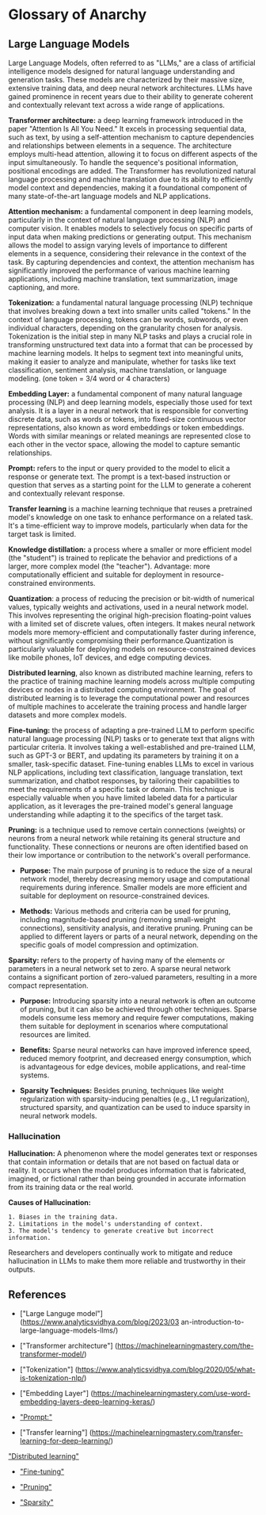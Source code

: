 # Glossary of Anarchy

## Large Language Models

Large Language Models, often referred to as "LLMs," are a class of artificial intelligence models designed for natural language understanding and generation tasks. These models are characterized by their massive size, extensive training data, and deep neural network architectures. LLMs have gained prominence in recent years due to their ability to generate coherent and contextually relevant text across a wide range of applications.

**Transformer architecture:** a deep learning framework introduced in the paper "Attention Is All You Need." It excels in processing sequential data, such as text, by using a self-attention mechanism to capture dependencies and relationships between elements in a sequence. The architecture employs multi-head attention, allowing it to focus on different aspects of the input simultaneously. To handle the sequence's positional information, positional encodings are added. The Transformer has revolutionized natural language processing and machine translation due to its ability to efficiently model context and dependencies, making it a foundational component of many state-of-the-art language models and NLP applications.

**Attention mechanism:** a fundamental component in deep learning models, particularly in the context of natural language processing (NLP) and computer vision. It enables models to selectively focus on specific parts of input data when making predictions or generating output. This mechanism allows the model to assign varying levels of importance to different elements in a sequence, considering their relevance in the context of the task. By capturing dependencies and context, the attention mechanism has significantly improved the performance of various machine learning applications, including machine translation, text summarization, image captioning, and more.

**Tokenization:** a fundamental natural language processing (NLP) technique that involves breaking down a text into smaller units called "tokens." In the context of language processing, tokens can be words, subwords, or even individual characters, depending on the granularity chosen for analysis. Tokenization is the initial step in many NLP tasks and plays a crucial role in transforming unstructured text data into a format that can be processed by machine learning models. It helps to segment text into meaningful units, making it easier to analyze and manipulate, whether for tasks like text classification, sentiment analysis, machine translation, or language modeling. (one token = 3/4 word or 4 characters)

**Embedding Layer:** a fundamental component of many natural language processing (NLP) and deep learning models, especially those used for text analysis. It is a layer in a neural network that is responsible for converting discrete data, such as words or tokens, into fixed-size continuous vector representations, also known as word embeddings or token embeddings. Words with similar meanings or related meanings are represented close to each other in the vector space, allowing the model to capture semantic relationships.

**Prompt:** refers to the input or query provided to the model to elicit a response or generate text. The prompt is a text-based instruction or question that serves as a starting point for the LLM to generate a coherent and contextually relevant response.

**Transfer learning** is a machine learning technique that reuses a pretrained model's knowledge on one task to enhance performance on a related task. It's a time-efficient way to improve models, particularly when data for the target task is limited.

**Knowledge distillation:** a process where a smaller or more efficient model (the "student") is trained to replicate the behavior and predictions of a larger, more complex model (the "teacher"). Advantage: more computationally efficient and suitable for deployment in resource-constrained environments.

**Quantization**: a process of reducing the precision or bit-width of numerical values, typically weights and activations, used in a neural network model. This involves representing the original high-precision floating-point values with a limited set of discrete values, often integers.
It makes neural network models more memory-efficient and computationally faster during inference, without significantly compromising their performance.Quantization is particularly valuable for deploying models on resource-constrained devices like mobile phones, IoT devices, and edge computing devices.

**Distributed learning**, also known as distributed machine learning, refers to the practice of training machine learning models across multiple computing devices or nodes in a distributed computing environment. The goal of distributed learning is to leverage the computational power and resources of multiple machines to accelerate the training process and handle larger datasets and more complex models.

**Fine-tuning:** the process of adapting a pre-trained LLM to perform specific natural language processing (NLP) tasks or to generate text that aligns with particular criteria. It involves taking a well-established and pre-trained LLM, such as GPT-3 or BERT, and updating its parameters by training it on a smaller, task-specific dataset. Fine-tuning enables LLMs to excel in various NLP applications, including text classification, language translation, text summarization, and chatbot responses, by tailoring their capabilities to meet the requirements of a specific task or domain. This technique is especially valuable when you have limited labeled data for a particular application, as it leverages the pre-trained model's general language understanding while adapting it to the specifics of the target task.

**Pruning:** is a technique used to remove certain connections (weights) or neurons from a neural network while retaining its general structure and functionality. These connections or neurons are often identified based on their low importance or contribution to the network's overall performance.

- **Purpose:** The main purpose of pruning is to reduce the size of a neural network model, thereby decreasing memory usage and computational requirements during inference. Smaller models are more efficient and suitable for deployment on resource-constrained devices.

- **Methods:** Various methods and criteria can be used for pruning, including magnitude-based pruning (removing small-weight connections), sensitivity analysis, and iterative pruning. Pruning can be applied to different layers or parts of a neural network, depending on the specific goals of model compression and optimization.

**Sparsity:** refers to the property of having many of the elements or parameters in a neural network set to zero. A sparse neural network contains a significant portion of zero-valued parameters, resulting in a more compact representation.

- **Purpose:** Introducing sparsity into a neural network is often an outcome of pruning, but it can also be achieved through other techniques. Sparse models consume less memory and require fewer computations, making them suitable for deployment in scenarios where computational resources are limited.

- **Benefits:** Sparse neural networks can have improved inference speed, reduced memory footprint, and decreased energy consumption, which is advantageous for edge devices, mobile applications, and real-time systems.

- **Sparsity Techniques:** Besides pruning, techniques like weight regularization with sparsity-inducing penalties (e.g., L1 regularization), structured sparsity, and quantization can be used to induce sparsity in neural network models.

### Hallucination

**Hallucination:** A phenomenon where the model generates text or responses that contain information or details that are not based on factual data or reality. It occurs when the model produces information that is fabricated, imagined, or fictional rather than being grounded in accurate information from its training data or the real world.

**Causes of Hallucination:**

    1. Biases in the training data.
    2. Limitations in the model's understanding of context.
    3. The model's tendency to generate creative but incorrect information.

Researchers and developers continually work to mitigate and reduce hallucination in LLMs to make them more reliable and trustworthy in their outputs.

## References
- ["Large Languge model"] (https://www.analyticsvidhya.com/blog/2023/03 an-introduction-to-large-language-models-llms/)

- ["Transformer architecture"] (https://machinelearningmastery.com/the-transformer-model/)

- ["Tokenization"] (https://www.analyticsvidhya.com/blog/2020/05/what-is-tokenization-nlp/)

- ["Embedding Layer"] (https://machinelearningmastery.com/use-word-embedding-layers-deep-learning-keras/)

- ["Prompt:"](https://machinelearningmastery.com/a-gentle-introduction-to-prompt-engineering/)

- ["Transfer learning"] (https://machinelearningmastery.com/transfer-learning-for-deep-learning/)

["Distributed learning"](https://cs.brown.edu/people/acrotty/pubs/Galakatos2017_ReferenceWorkEntry_DistributedMachineLearning.pdf)

- ["Fine-tuning"](https://intellipaat.com/blog/fine-tuning/)

- ["Pruning"](https://opendatascience.com/what-is-pruning-in-machine-learning/)

- ["Sparsity"](https://arxiv.org/abs/2102.00554)